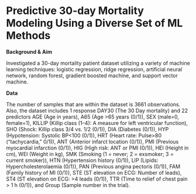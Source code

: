 # Predictive 30-day Mortality Modeling Using a Diverse Set of ML Methods


**Background  & Aim**

Investigated a 30-day mortality patient dataset utilizing a variety of machine learning techniques: logistic regression, ridge regression, artificial neural network, random forest, gradient boosted machine, and support vector machine.

**Data**


The number of samples that are within the dataset is 3661 observations. Also, the dataset includes 1 response DAY30 (The 30 Day mortality) and 22 predictors AGE (Age in years), A65 (Age >65 years (0/1)), SEX (male=0, female=1), KILLIP (Killip class (1–4): A measure for left ventricular function), SHO (Shock: Killip class 3/4 vs. 1/2 (0/1)), DIA (Diabetes (0/1)), HYP (Hypotension: Systolic BP<100 (0/1)), HRT (Heart rate: Pulse>80 (“tachycardia,” 0/1)), ANT (Anterior infarct location (0/1)), PMI (Previous myocardial infarction (0/1)), HIG (High risk: ANT or PMI (0/1)), HEI (Height in cm), WEI (Weight in kg), SMK (Smoking (1 = never; 2 = exsmoker; 3 = current smoker)), HTN (Hypertension history (0/1)), LIP (Lipids: Hypercholesterolaemia (0/1)), PAN (Previous angina pectoris (0/1)), FAM (Family history of MI (0/1)), STE (ST elevation on ECG: Number of leads), ST4 (ST elevation on ECG: >4 leads (0/1)), TTR (Time to relief of chest pain > 1 h (0/1)), and Group (Sample number in the trial).

